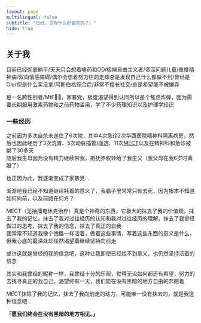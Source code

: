 ```yaml
---
layout: page
multilingual: false
subtitle: "已经，没有什么好留念的了。"
hide: true
---
```


<!-- **** -->

## 关于我
目前已经彻底躺平/天天只会想着嗑药和OD/极端自由主义者/资深问题儿童/重度精神病/双向情感障碍/偶尔会想着努力往前走却总是发现自己什么都做不到/曾经是OIer但是什么奖没拿/阿斯伯格综合症/非常不擅长社交/总是希望能不被嫌弃

是一名跨性别者/MtF🏳️‍⚧️，家暴党，极度渴望得到认同所以是个焦虑炸弹，因为需要长期服用激素药物和之前药物滥用，学了不少药理知识以及护理学知识

### 一些经历

之前因为多次自杀未遂住了6次院，其中4次急诊2次华西医院精神科隔离病房，然后也因此经历了3次洗胃、5次动脉插管/血透、11次[MECT](https://en.wikipedia.org/wiki/Electroconvulsive_therapy)以及在精神科和急诊被绑了30多天  
随后我生母因为没有精力继续带我，把抚养权转给了我生父（我父母在我6岁时离婚了）  

也正因为此，我逐渐变成了家暴党...

渐渐地我已经不知道继续耗着的意义了，我脑子里常常只有去死，因为根本不知道如何向前，以及前路在何方？

MECT（无抽搐电休克治疗）真是个神奇的东西，它极大的抹去了我的价值观，抹去了我的记忆，抹去了我对过往经历的认知和我对过往经历的理解，抹去了我曾经做过的思考，抹去了我的信念，抹去了真正的自我  
我常常不知道我像个傀儡一样活着，做着这些事情，写着这些东西的意义是什么，但我心底的最深处却任然渴望着继续坚持向前走

或许这就是曾经的我的信念吧，这种让我即使已经找不到意义，也仍然坚持活着的信念

其实和我曾经的昵称一样，我曾经十分的乐观，觉得无论如何都还有希望，努力的去找寻真正的我自己，渴望终有一天，我们能在没有黑暗的地方自由的奔跑着

MECT抹除了我的记忆，抹去了我向前走的动力，可能唯一没有抹去的，就是我这种信念吧...

**「愿我们终会在没有黑暗的地方相见。」**